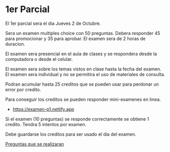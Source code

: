 # 1er Parcial 

El 1er parcial sera el dia Jueves 2 de Octubre.

Sera un examen multiples choice con 50 preguntas.
Debera responder 45 para promocionar y 35 para aprobar.
El examen sera de 2 horas de duracion.

El examen sera presencial en el aula de clases y se respondera desde la computadora o desde el celular.

El examen sera sobre los temas vistos en clase hasta la fecha del examen.
El examen sera individual y no se permitira el uso de materiales de consulta.

Podran acumular hasta 25 creditos que se pueden usar para perdonar un error por credito.

Para conseguir los creditos se pueden responder mini-examenes en linea.
- https://examen-p1.netlify.app

Si el examen (10 preguntas) se responde correctamente se obtiene 1 credito.
Tendra 5 intentos por examen.

Debe guardarse los creditos para ser usado el dia del examen.



[Preguntas que se realizaran](preguntas.pdf)